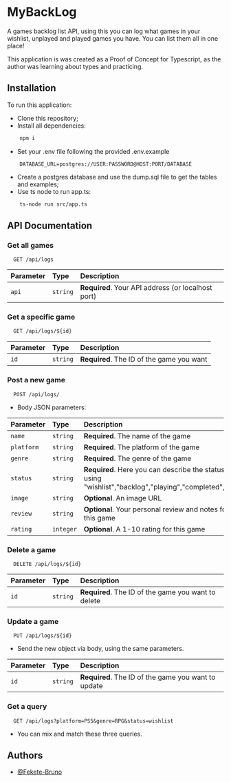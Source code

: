 
# MyBackLog

A games backlog list API, using this you can log what games in your wishlist, unplayed and played games you have. You can list them all in one place!

This application is was created as a Proof of Concept for Typescript, as the author was learning about types and practicing.

## Installation
To run this application:

- Clone this repository;
- Install all dependencies:
```bash
    npm i 
```
- Set your .env file following the provided .env.example
```
    DATABASE_URL=postgres://USER:PASSWORD@HOST:PORT/DATABASE
```
- Create a postgres database and use the dump.sql file to get the tables and examples; 
- Use ts node to run app.ts:
```bash
    ts-node run src/app.ts
```

## API Documentation

### Get all games

```http
  GET /api/logs
```

| Parameter   | Type       | Description                           |
| :---------- | :--------- | :----------------------------------------- |
| `api` | `string` | **Required**. Your API address (or localhost port) |

### Get a specific game

```http
  GET /api/logs/${id}
```

| Parameter   | Type       | Description                                   |
| :---------- | :--------- | :------------------------------------------ |
| `id`      | `string` | **Required**. The ID of the game you want |

### Post a new game

```http
  POST /api/logs/
```

- Body JSON parameters:

| Parameter   | Type       | Description                                   |
| :---------- | :--------- |:------------------------------------------------------------------------------ |
| `name`      | `string` | **Required**. The name of the game |
| `platform`      | `string` | **Required**. The platform of the game |
| `genre`      | `string` | **Required**. The genre of the game |
| `status`      | `string` | **Required**. Here you can describe the status using "wishlist","backlog","playing","completed",etc... |
| `image`      | `string` | **Optional**. An image URL |
| `review`      | `string` | **Optional**. Your personal review and notes for this game |
| `rating`      | `integer` | **Optional**. A 1-10 rating for this game  |

### Delete a game

```http
  DELETE /api/logs/${id}
```

| Parameter   | Type       | Description                                   |
| :---------- | :--------- | :------------------------------------------ |
| `id`      | `string` | **Required**. The ID of the game you want to delete |

### Update a game

```http
  PUT /api/logs/${id}
```

- Send the new object via body, using the same parameters.

| Parameter   | Type       | Description                                   |
| :---------- | :--------- | :------------------------------------------ |
| `id`      | `string` | **Required**. The ID of the game you want to update |


### Get a query

```http
  GET /api/logs?platform=PS5&genre=RPG&status=wishlist
```

- You can mix and match these three queries.

## Authors

- [@Fekete-Bruno](https://www.github.com/Fekete-Bruno)

